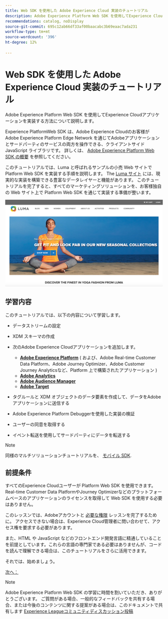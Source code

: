 ```yaml
---
title: Web SDK を使用した Adobe Experience Cloud 実装のチュートリアル
description: Adobe Experience Platform Web SDK を使用してExperience Cloudアプリケーションを実装する方法について説明します。
recommendations: catalog, noDisplay
source-git-commit: 695c12ab66df33af00baacabc3b69eaac7ada231
workflow-type: tm+mt
source-wordcount: '396'
ht-degree: 12%

---
```


# Web SDK を使用した Adobe Experience Cloud 実装のチュートリアル

Adobe Experience Platform Web SDK を使用してExperience Cloudアプリケーションを実装する方法について説明します。

Experience PlatformWeb SDK は、Adobe Experience Cloudのお客様がAdobe Experience Platform Edge Network を通じてAdobeアプリケーションとサードパーティのサービスの両方を操作できる、クライアントサイド JavaScript ライブラリです。 詳しくは、 [Adobe Experience Platform Web SDK の概要](https://experienceleague.adobe.com/docs/experience-platform/edge/home.html?lang=ja) を参照してください。

このチュートリアルでは、Luma と呼ばれるサンプルの小売 Web サイトで Platform Web SDK を実装する手順を説明します。 The [Luma サイト](https://luma.enablementadobe.com/content/luma/us/en.html) には、現実的な実装を構築できる豊富なデータレイヤーと機能があります。 このチュートリアルを完了すると、すべてのマーケティングソリューションを、お客様独自の Web サイト上で Platform Web SDK を通じて実装する準備が整います。

[![Luma Web サイト](assets/old-overview-luma.png)](https://luma.enablementadobe.com/content/luma/us/en.html)


## 学習内容

このチュートリアルでは、以下の内容について学習します。

* データストリームの設定

* XDM スキーマの作成

* 次のAdobe Experience Cloudアプリケーションを追加します。
   * **[Adobe Experience Platform](setup-experience-platform.md)** ( および、Adobe Real-time Customer Data Platform、Adobe Journey Optimizer、Adobe Customer Journey Analyticsなど、Platform 上で構築されたアプリケーション )
   * **[Adobe Analytics](setup-analytics.md)**
   * **[Adobe Audience Manager](setup-audience-manager.md)**
   * **[Adobe Target](setup-target.md)**

* タグルールと XDM オブジェクトのデータ要素を作成して、データをAdobeアプリケーションに送信する

* Adobe Experience Platform Debuggerを使用した実装の検証

* ユーザーの同意を取得する

* イベント転送を使用してサードパーティにデータを転送する

>[!NOTE]
>
>同様のマルチソリューションチュートリアルを、 [モバイル SDK](../tutorial-mobile-sdk/overview.md).

## 前提条件

すべてのExperience Cloudユーザーが Platform Web SDK を使用できます。 Real-time Customer Data PlatformやJourney Optimizerなどのプラットフォームベースのアプリケーションのライセンスを取得して Web SDK を使用する必要はありません。

このレッスンでは、Adobeアカウントと [必要な権限](configure-permissions.md) レッスンを完了するために。 アクセスできない場合は、Experience Cloud管理者に問い合わせて、アクセス権を要求する必要があります。

また、HTML や JavaScript などのフロントエンド開発言語に精通していることを前提としています。これらの言語の専門家である必要はありませんが、コードを読んで理解できる場合は、このチュートリアルをさらに活用できます。

それでは、始めましょう。

[次へ： ](configure-permissions.md)

>[!NOTE]
>
>Adobe Experience Platform Web SDK の学習に時間を割いていただき、ありがとうございます。 ご質問がある場合、一般的なフィードバックを共有する場合、または今後のコンテンツに関する提案がある場合は、このドキュメントで共有します [Experience Leagueコミュニティディスカッション投稿](https://experienceleaguecommunities.adobe.com/t5/adobe-experience-platform-launch/tutorial-discussion-implement-adobe-experience-cloud-with-web/td-p/444996)
